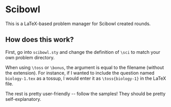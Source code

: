 # Scibowl
This is a LaTeX-based problem manager for Scibowl created rounds.

## How does this work?
First, go into `scibowl.sty` and change the definition of `\sci` to match your own problem directory.

When using `\toss` or `\bonus`, the argument is equal to the filename (without the extension). For instance, if I wanted to include the question named `biology-1.tex` as a tossup, I would enter it as `\toss{biology-1}` in the LaTeX file.

The rest is pretty user-friendly -- follow the samples! They should be pretty self-explanatory.
